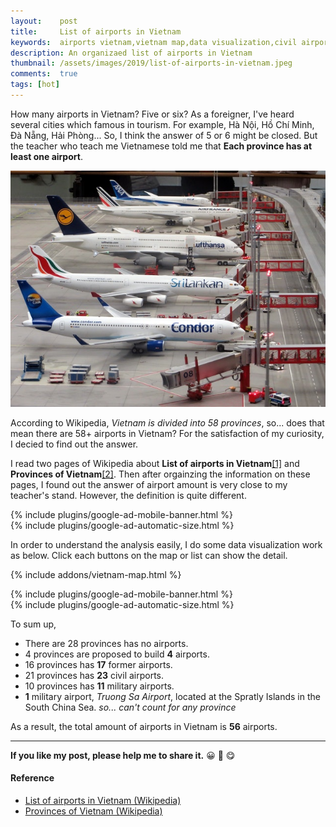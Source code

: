 ```yaml
---
layout:    post
title:     List of airports in Vietnam
keywords:  airports vietnam,vietnam map,data visualization,civil airport, military airport
description: An organizaed list of airports in Vietnam
thumbnail: /assets/images/2019/list-of-airports-in-vietnam.jpeg
comments:  true
tags: [hot]
---
```


How many airports in Vietnam? Five or six? As a foreigner, I've heard several cities which famous in tourism. For example, Hà Nội, Hồ Chí Minh, Đà Nẵng, Hải Phòng... So, I think the answer of 5 or 6 might be closed. But the teacher who teach me Vietnamese told me that **Each province has at least one airport**.

![List of airports in Vietnam](/assets/images/2019/list-of-airports-in-vietnam.jpeg)

According to Wikipedia, *Vietnam is divided into 58 provinces*, so... does that mean there are 58+ airports in Vietnam? For the satisfaction of my curiosity, I decied to find out the answer.

I read two pages of Wikipedia about **List of airports in Vietnam**<a href="#ref-1">[1]</a> and **Provinces of Vietnam**<a href="#ref-1">[2]</a>. Then after orgainzing the information on these pages, I found out the answer of airport amount is very close to my teacher's stand. However, the definition is quite different.

<div class="col-12 my-3 mobile-banner">{% include plugins/google-ad-mobile-banner.html %}</div>
<div class="col-12 my-3 desktop-banner">{% include plugins/google-ad-automatic-size.html %}</div>

In order to understand the analysis easily, I do some data visualization work as below. Click each buttons on the map or list can show the detail.

{% include addons/vietnam-map.html %}

<div class="col-12 my-3 mobile-banner">{% include plugins/google-ad-mobile-banner.html %}</div>
<div class="col-12 my-3 desktop-banner">{% include plugins/google-ad-automatic-size.html %}</div>

To sum up,

* There are 28 provinces has no airports.
* 4 provinces are proposed to build **4** airports.
* 16 provinces has **17** former airports.
* 21 provinces has **23** civil airports.
* 10 provinces has **11** military airports.
* **1** military airport, *Truong Sa Airport*, located at the Spratly Islands in the South China Sea. *so... can't count for any province*

As a result, the total amount of airports in Vietnam is **56** airports.

---

**If you like my post, please help me to share it.** 😀 🤗 😋

#### Reference

* <a id="ref-1" href="https://en.wikipedia.org/wiki/List_of_airports_in_Vietnam" target="_blank" rel="nofollow">List of airports in Vietnam (Wikipedia)</a>
* <a id="ref-2" href="https://en.wikipedia.org/wiki/Provinces_of_Vietnam" target="_blank" rel="nofollow">Provinces of Vietnam (Wikipedia)</a>
